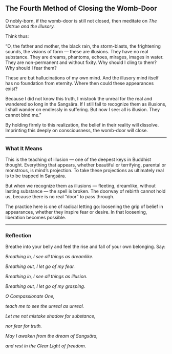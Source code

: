 ## The Fourth Method of Closing the Womb-Door

O nobly-born, if the womb-door is still not closed, then meditate on *The Untrue and the Illusory.*

Think thus:

“O, the father and mother, the black rain, the storm-blasts, the frightening sounds, the visions of form — these are illusions. They have no real substance. They are dreams, phantoms, echoes, mirages, images in water. They are non-permanent and without fixity. Why should I cling to them? Why should I fear them?

These are but hallucinations of my own mind. And the illusory mind itself has no foundation from eternity. Where then could these appearances exist?

Because I did not know this truth, I mistook the unreal for the real and wandered so long in the Sangsāra. If I still fail to recognize them as illusions, I shall wander on endlessly in suffering. But now I see: all is illusion. They cannot bind me.”

By holding firmly to this realization, the belief in their reality will dissolve. Imprinting this deeply on consciousness, the womb-door will close.

---

### What It Means

This is the teaching of illusion — one of the deepest keys in Buddhist thought. Everything that appears, whether beautiful or terrifying, parental or monstrous, is mind’s projection. To take these projections as ultimately real is to be trapped in Sangsāra.

But when we recognize them as illusions — fleeting, dreamlike, without lasting substance — the spell is broken. The doorway of rebirth cannot hold us, because there is no real “door” to pass through.

The practice here is one of radical letting go: loosening the grip of belief in appearances, whether they inspire fear or desire. In that loosening, liberation becomes possible.

---


### Reflection


Breathe into your belly and feel the rise and fall of your own belonging. Say:


*Breathing in, I see all things as dreamlike.*

*Breathing out, I let go of my fear.*

*Breathing in, I see all things as illusion.*

*Breathing out, I let go of my grasping.*


*O Compassionate One,*

*teach me to see the unreal as unreal.*

*Let me not mistake shadow for substance,*

*nor fear for truth.*

*May I awaken from the dream of Sangsāra,*

*and rest in the Clear Light of freedom.*

